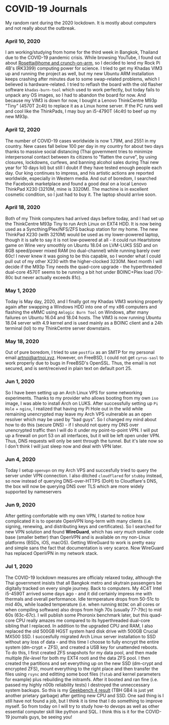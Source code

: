# COVID-19 Journals
My random rant during the 2020 lockdown. It is mostly about computers and not really about the outbreak.
### April 10, 2020
I am working/studying from home for the third week in Bangkok, Thailand due to the COVID-19 pandemic crisis. While browsing YouTube, I found out about [Rosetta@home and crunch-on-arm](https://boinc.bakerlab.org), so I decided to lend my Rock Pi 4B's (RK3399) computing power for science. I tried to get my Khadas VIM3 up and running the project as well, but my new Ubuntu ARM installation keeps crashing after minutes due to some swap-related problems, which I believed is hardware-related. I tried to reflash the board with the old flasher software `khadas-burn-tool` which used to work perfectly, but today fails to unpack any OS images, so I had to abandon the board for now. And because my VIM3 is down for now, I bought a Lenovo ThinkCentre M93p "Tiny" (4570T 2c4t) to replace it as a Linux home server. If the PC runs well and cool like the ThinkPads, I may buy an i5-4790T (4c4t) to beef up my new M93p.
### April 12, 2020
The number of COVID-19 cases worldwide is now 1.79M, and 2551 in my country. New cases fall below 100 per day in my country for about two days thanks to massive social distancing (Thai government tries to minimize interpersonal contact between its citizens to "flatten the curve", by using closures, lockdowns, curfews, and banning alcohol sales during Thai new year for 10 days lol) but still I doubt if they have tested enough people each day. Our king continues to impress, and his artistic actions are reported worldwide, especially in Western media. And out of boredom, I searched the Facebook marketplace and found a good deal on a local Lenovo ThinkPad X230 (3210M, mine is 3320M). The machine is in excellent cosmetic condition, so I just had to buy it. The laptop should arrive soon.
### April 18, 2020
Both of my Think computers had arrived days before today, and I had set up the ThinkCentre M93p Tiny to run Arch Linux on EXT4 HDD. It is now being used as a Syncthing/Plex/NFS/ZFS backup station for my home. The new ThinkPad X230 (with 3210M) would be used as my lower-powered laptop, though it is safe to say it is not low-powered at all - it could run Heartstone game on Wine very smoothly on Ubuntu 18.04 on LVM-LUKS SSD and on 8GB speed/power mixed RAM (no dual-channel) while running barely over 60c! I never knew it was going to be this capable, so I wonder what I could pull out of my other X230 with the higher-clocked 3230M. Next month I will decide if the M93p Tiny needs the quad-core upgrade - the hyperthreaded dual-core 4570T seems to be running a bit hot under BOINC+Plex load (70-80c but never actually exceeds 81c).
### May 1, 2020
Today is May day, 2020, and I finally got my Khadas VIM3 working properly again after swapping a Windows HDD into one of my x86 computers and flashing the eMMC using `Amlogic Burn Tool` on Windows, after many failures on Ubuntu 16.04 and 18.04 hosts. The VIM3 is now running Ubuntu 18.04 server with 4.9 kernel and is used mainly as a BOINC client and a 24h terminal (lol) to my ThinkCentre server downstairs.
### May 18, 2020
Out of pure boredom, I tried to use `postfix` as an SMTP for my personal email artnoi@artnoi.xyz. However, on FreeBSD, I could not get `cyrus-sasl` to work properly due to bugs in FreeBSD's OpenSSL. Thus, the email is not secured, and is sent/received in plain text on default port 25.
### Jun 1, 2020
So I have been setting up an Arch Linux VPS for some networking experiments. Thanks to my provider who allows booting from my own `iso` image, I was able to install Arch on LUKS. After successfully setting up `Pi Hole` + `nginx`, I realized that having my Pi Hole out in the wild while remaining unencrypted may leave my Arch VPS vulnerable as an open resolver which may be used by "bad guys". So I changed my mind about how to do this (secure DNS) - if I should not query my DNS over unencrypted traffic then I will do it under my point-to-point VPN. I will put up a firewall on port 53 on all interfaces, but it will be left open under VPN. Thus, DNS requests will only be sent through the tunnel. But it's late now so I don't think I will just sleep now and deal with VPN later.
### Jun 4, 2020
Today I setup `openvpn` on my Arch VPS and succesfully tried to query the server under VPN connection. I also ditched `cloudflared` for `stubby` instead, so now instead of querying DNS-over-HTTPS (DoH) to Cloudflare's DNS, the box will now be querying DNS over TLS which are more widely supported by nameservers 
### Jun 9, 2020
After getting comfortable with my own VPN, I started to notice how complicated it is to operate OpenVPN long-term with many clients (i.e. signing, renewing, and distributing keys and certificates). So I searched for new VPN solution and found **WireGuard**, which has *very much* smaller code base (smaller better) than OpenVPN and is available on my non-Linux platforms (BSDs, iOS, macOS). Getting WireGuard to work is pretty easy and simple sans the fact that documentation is very scarce. Now WireGuard has replaced OpenVPN in my network stack.
### Jul 1, 2020
The COVID-19 lockdown measures are officialy relaxed today, although the Thai government insists that all Bangkok metro and skytrain passengers be digitally tracked on every single journey. Back to computers. My 4C4T Intel i5-4590T arrived some days ago - and it did certainly impress me with thermals and overall performance. Idle termperature drops from 50-51c to mid 40s, while loaded temperature (i.e. when running `BOINC` on all cores or when compiling software) also drops from high 70s (usually 77-79c) to mid 60s (63c-67c). I will publish some Phoronix benchmark later, but this quad-core CPU really amazes me compared to its hyperthreaded dual-core sibling that I replaced. In addition to the upgraded CPU and RAM, I also replaced the old 500GB HGST system hard disk drive with 500GB Crucial MX500 SSD. I succesfully migrated Arch Linux server installation to SSD without any loss of data - and this time I choose to fully encrypt the entire system (dm-crypt + ZFS), and created a USB key for unattended reboots. To do this, I first created ZFS snapshots for my data pool, and then made multiple *file-level* for both my EXT4 rooti and the data ZFS pool. I then created the partitions and set everything up on the new SSD (dm-crypt and encrypted ZFS), mount everything to the right place and then transfer the files using `rsync` and editting some boot files (`fstab` and kernel parameters for example) plus rebuilding the initramfs. After it booted and ran fine (i.e. passed my highly n00b reliability tests) I destroyed the unneccessary system backups. So this is my [Geekbench 4 result](https://browser.geekbench.com/v4/cpu/15595338) (TBH GB4 is just yet another prietary garbage) after getting new CPU and SSD. One sad thing is I still have not found a job, but I think it is time that I do something to improve myself. So from today on I will try to study how-to devops as well as other essential computer skill like python and SQL. I think this is it for the COVID-19 journals guys, be seeing you!
